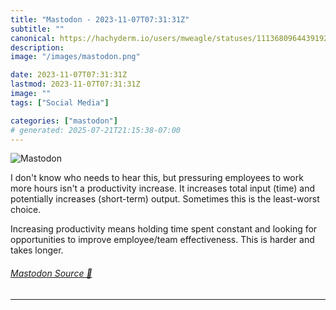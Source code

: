 ```yaml
---
title: "Mastodon - 2023-11-07T07:31:31Z"
subtitle: ""
canonical: https://hachyderm.io/users/mweagle/statuses/111368096443919268
description:
image: "/images/mastodon.png"

date: 2023-11-07T07:31:31Z
lastmod: 2023-11-07T07:31:31Z
image: ""
tags: ["Social Media"]

categories: ["mastodon"]
# generated: 2025-07-21T21:15:38-07:00
---
```

![Mastodon](/images/mastodon.png)

<p>I don&#39;t know who needs to hear this, but pressuring employees to work more hours isn&#39;t a productivity increase. It increases total input (time) and potentially increases (short-term) output. Sometimes this is the least-worst choice.</p><p>Increasing productivity means holding time spent constant and looking for opportunities to improve employee/team effectiveness. This is harder and takes longer.</p>


###### [Mastodon Source 🐘](https://hachyderm.io/@mweagle/111368096443919268)

___

